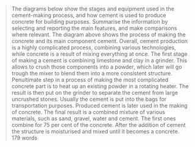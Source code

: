 > The diagrams below show the stages and equipment used in the cement-making process, and how cement is used to produce concrete for building purposes.
> Summarise the information by selecting and reporting the main features, and make comparisons where relevant.
The diagram above shows the process of making the concrete and its main component cement.
Overall, cement production is a highly complicated process, combining various technologies, while concrete is a result of mixing everything at once.
The first stage of making a cement is combining limestone and clay in a grinder. This allows to crush those components into a powder, which later will go trough the mixer to blend them into a more consistent structure. Penultimate step in a process of making the most complicated concrete part is to heat up an existing powder in a rotating heater. The result is then put on the grinder to separate the cement from large uncrushed stones. Usually the cement is put into the bags for transportation purposes.
Produced cement is later used in the making of concrete. The final result is a combined mixture of various materials, such as sand, gravel, water and cement. The first ones combine for 75 per cent of the concrete. After the addition of cement the structure is moisturised and mixed until it becomes a concrete.
> 179 words
